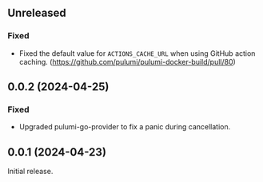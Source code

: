 ## Unreleased

### Fixed

- Fixed the default value for `ACTIONS_CACHE_URL` when using GitHub action caching. (https://github.com/pulumi/pulumi-docker-build/pull/80)

## 0.0.2 (2024-04-25)

### Fixed

- Upgraded pulumi-go-provider to fix a panic during cancellation.

## 0.0.1 (2024-04-23)

Initial release.
